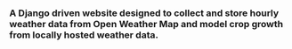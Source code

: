 ### A Django driven website designed to collect and store hourly weather data from Open Weather Map and model crop growth from locally hosted weather data.
